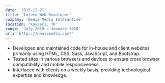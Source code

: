 ```yaml
---
date: '2017-12-21'
title: 'Intern Web Developer'
company: 'Deniz Media Interactive'
location: 'Kayseri, TR'
range: 'July 2019 - January 2020'
url: 'https://denizmedia.com/'
---
```


- Developed and maintained code for in-house and client websites primarily using HTML, CSS, Sass, JavaScript, and Bootstrap.
- Tested sites in various browsers and devices to ensure cross browser compatibility and mobile responsiveness.
- Interfaced with clients on a weekly basis, providing technological expertise and knowledge.

